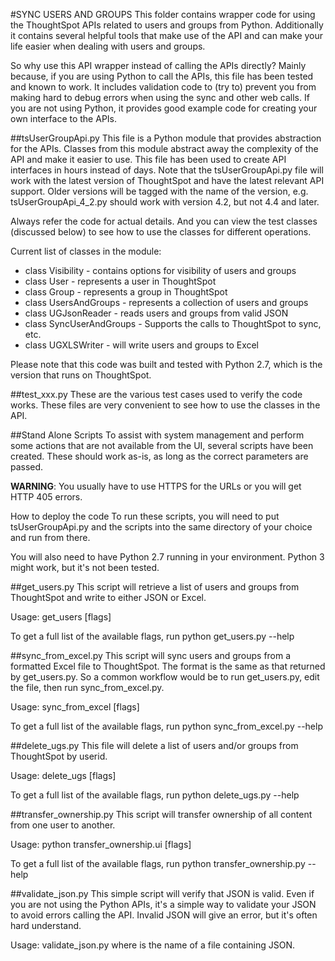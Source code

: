 #SYNC USERS AND GROUPS 
This folder contains wrapper code for using the ThoughtSpot APIs related to users and groups from Python. Additionally it contains several helpful tools that make use of the API and can make your life easier when dealing with users and groups.

So why use this API wrapper instead of calling the APIs directly? Mainly because, if you are using Python to call the APIs, this file has been tested and known to work. It includes validation code to (try to) prevent you from making hard to debug errors when using the sync and other web calls. If you are not using Python, it provides good example code for creating your own interface to the APIs.

##tsUserGroupApi.py 
This file is a Python module that provides abstraction for the APIs. Classes from this module abstract away the complexity of the API and make it easier to use. This file has been used to create API interfaces in hours instead of days. Note that the tsUserGroupApi.py file will work with the latest version of ThoughtSpot and have the latest relevant API support. Older versions will be tagged with the name of the version, e.g. tsUserGroupApi_4_2.py should work with version 4.2, but not 4.4 and later.

Always refer the code for actual details. And you can view the test classes (discussed below) to see how to use the classes for different operations.

Current list of classes in the module:

* class Visibility - contains options for visibility of users and groups
* class User - represents a user in ThoughtSpot
* class Group - represents a group in ThoughtSpot
* class UsersAndGroups - represents a collection of users and groups
* class UGJsonReader - reads users and groups from valid JSON
* class SyncUserAndGroups - Supports the calls to ThoughtSpot to sync, etc.
* class UGXLSWriter - will write users and groups to Excel

Please note that this code was built and tested with Python 2.7, which is the version that runs on ThoughtSpot.

##test_xxx.py 
These are the various test cases used to verify the code works. These files are very convenient to see how to use the classes in the API.

##Stand Alone Scripts 
To assist with system management and perform some actions that are not available from the UI, several scripts have been created. These should work as-is, as long as the correct parameters are passed.

**WARNING**: You usually have to use HTTPS for the URLs or you will get HTTP 405 errors.

How to deploy the code
To run these scripts, you will need to put tsUserGroupApi.py and the scripts into the same directory of your choice and run from there.

You will also need to have Python 2.7 running in your environment. Python 3 might work, but it's not been tested.

##get_users.py
This script will retrieve a list of users and groups from ThoughtSpot and write to either JSON or Excel.

Usage: get_users [flags]

To get a full list of the available flags, run python get_users.py --help

##sync_from_excel.py
This script will sync users and groups from a formatted Excel file to ThoughtSpot. The format is the same as that returned by get_users.py. So a common workflow would be to run get_users.py, edit the file, then run sync_from_excel.py.

Usage: sync_from_excel [flags]

To get a full list of the available flags, run python sync_from_excel.py --help

##delete_ugs.py
This file will delete a list of users and/or groups from ThoughtSpot by userid.

Usage: delete_ugs [flags]

To get a full list of the available flags, run python delete_ugs.py --help

##transfer_ownership.py
This script will transfer ownership of all content from one user to another.

Usage: python transfer_ownership.ui [flags]

To get a full list of the available flags, run python transfer_ownership.py --help

##validate_json.py
This simple script will verify that JSON is valid. Even if you are not using the Python APIs, it's a simple way to validate your JSON to avoid errors calling the API. Invalid JSON will give an error, but it's often hard understand.

Usage: validate_json.py where is the name of a file containing JSON.